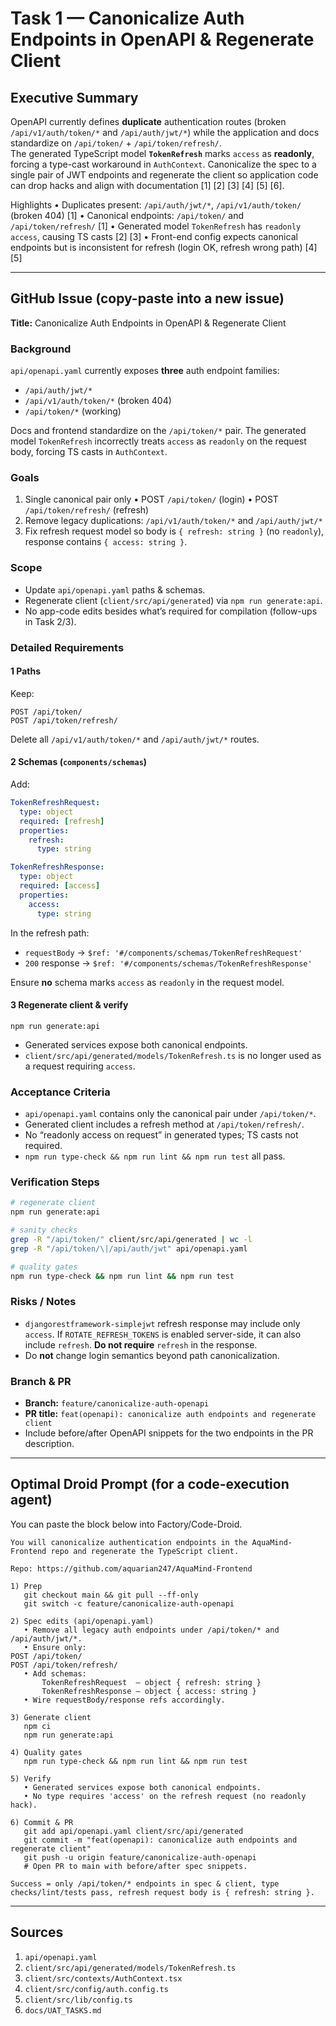 # Task 1 — Canonicalize Auth Endpoints in OpenAPI & Regenerate Client

## Executive Summary
OpenAPI currently defines **duplicate** authentication routes (broken `/api/v1/auth/token/*` and `/api/auth/jwt/*`) while the application and docs standardize on `/api/token/` + `/api/token/refresh/`.  
The generated TypeScript model **`TokenRefresh`** marks `access` as **readonly**, forcing a type-cast workaround in `AuthContext`. Canonicalize the spec to a single pair of JWT endpoints and regenerate the client so application code can drop hacks and align with documentation [1] [2] [3] [4] [5] [6].

Highlights
• Duplicates present: `/api/auth/jwt/*`, `/api/v1/auth/token/` (broken 404) [1]
• Canonical endpoints: `/api/token/` and `/api/token/refresh/` [1]
• Generated model `TokenRefresh` has `readonly access`, causing TS casts [2] [3]
• Front-end config expects canonical endpoints but is inconsistent for refresh (login OK, refresh wrong path) [4] [5]

---

## GitHub Issue (copy-paste into a new issue)

**Title:** Canonicalize Auth Endpoints in OpenAPI & Regenerate Client

### Background
`api/openapi.yaml` currently exposes **three** auth endpoint families:

* `/api/auth/jwt/*`
* `/api/v1/auth/token/*` (broken 404)
* `/api/token/*` (working)

Docs and frontend standardize on the `/api/token/*` pair.
The generated model `TokenRefresh` incorrectly treats `access` as `readonly` on the request body, forcing TS casts in `AuthContext`.

### Goals
1. Single canonical pair only
   • POST `/api/token/` (login)
   • POST `/api/token/refresh/` (refresh)
2. Remove legacy duplications: `/api/v1/auth/token/*` and `/api/auth/jwt/*`
3. Fix refresh request model so body is `{ refresh: string }` (no `readonly`), response contains `{ access: string }`.

### Scope
* Update `api/openapi.yaml` paths & schemas.  
* Regenerate client (`client/src/api/generated`) via `npm run generate:api`.  
* No app-code edits besides what’s required for compilation (follow-ups in Task 2/3).

### Detailed Requirements
#### 1  Paths
Keep:
```
POST /api/token/
POST /api/token/refresh/
```
Delete all `/api/v1/auth/token/*` and `/api/auth/jwt/*` routes.

#### 2  Schemas (`components/schemas`)
Add:

```yaml
TokenRefreshRequest:
  type: object
  required: [refresh]
  properties:
    refresh:
      type: string

TokenRefreshResponse:
  type: object
  required: [access]
  properties:
    access:
      type: string
```

In the refresh path:

* `requestBody` → `$ref: '#/components/schemas/TokenRefreshRequest'`
* `200` response → `$ref: '#/components/schemas/TokenRefreshResponse'`

Ensure **no** schema marks `access` as `readonly` in the request model.

#### 3  Regenerate client & verify
```
npm run generate:api
```
* Generated services expose both canonical endpoints.  
* `client/src/api/generated/models/TokenRefresh.ts` is no longer used as a request requiring `access`.

### Acceptance Criteria
* `api/openapi.yaml` contains only the canonical pair under `/api/token/*`.
* Generated client includes a refresh method at `/api/token/refresh/`.  
* No “readonly access on request” in generated types; TS casts not required.  
* `npm run type-check && npm run lint && npm run test` all pass.

### Verification Steps
```bash
# regenerate client
npm run generate:api

# sanity checks
grep -R "/api/token/" client/src/api/generated | wc -l
grep -R "/api/token/\|/api/auth/jwt" api/openapi.yaml

# quality gates
npm run type-check && npm run lint && npm run test
```

### Risks / Notes
* `djangorestframework-simplejwt` refresh response may include only `access`. If `ROTATE_REFRESH_TOKENS` is enabled server-side, it can also include `refresh`. **Do not require** `refresh` in the response.  
* Do **not** change login semantics beyond path canonicalization.

### Branch & PR
* **Branch:** `feature/canonicalize-auth-openapi`  
* **PR title:** `feat(openapi): canonicalize auth endpoints and regenerate client`  
* Include before/after OpenAPI snippets for the two endpoints in the PR description.

---

## Optimal Droid Prompt (for a code-execution agent)

You can paste the block below into Factory/Code-Droid.

```
You will canonicalize authentication endpoints in the AquaMind-Frontend repo and regenerate the TypeScript client.

Repo: https://github.com/aquarian247/AquaMind-Frontend

1) Prep
   git checkout main && git pull --ff-only
   git switch -c feature/canonicalize-auth-openapi

2) Spec edits (api/openapi.yaml)
   • Remove all legacy auth endpoints under /api/token/* and /api/auth/jwt/*.
   • Ensure only:
POST /api/token/
POST /api/token/refresh/
   • Add schemas:
       TokenRefreshRequest  – object { refresh: string }
       TokenRefreshResponse – object { access: string }
   • Wire requestBody/response refs accordingly.

3) Generate client
   npm ci
   npm run generate:api

4) Quality gates
   npm run type-check && npm run lint && npm run test

5) Verify
   • Generated services expose both canonical endpoints.
   • No type requires 'access' on the refresh request (no readonly hack).

6) Commit & PR
   git add api/openapi.yaml client/src/api/generated
   git commit -m "feat(openapi): canonicalize auth endpoints and regenerate client"
   git push -u origin feature/canonicalize-auth-openapi
   # Open PR to main with before/after spec snippets.

Success = only /api/token/* endpoints in spec & client, type checks/lint/tests pass, refresh request body is { refresh: string }.
```

---

## Sources
1. `api/openapi.yaml`  
2. `client/src/api/generated/models/TokenRefresh.ts`  
3. `client/src/contexts/AuthContext.tsx`  
4. `client/src/config/auth.config.ts`  
5. `client/src/lib/config.ts`  
6. `docs/UAT_TASKS.md`  
